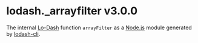 # lodash._arrayfilter v3.0.0

The internal [Lo-Dash](https://lodash.com/) function `arrayFilter` as a [Node.js](http://nodejs.org/) module generated by [lodash-cli](https://www.npmjs.com/package/lodash-cli).
